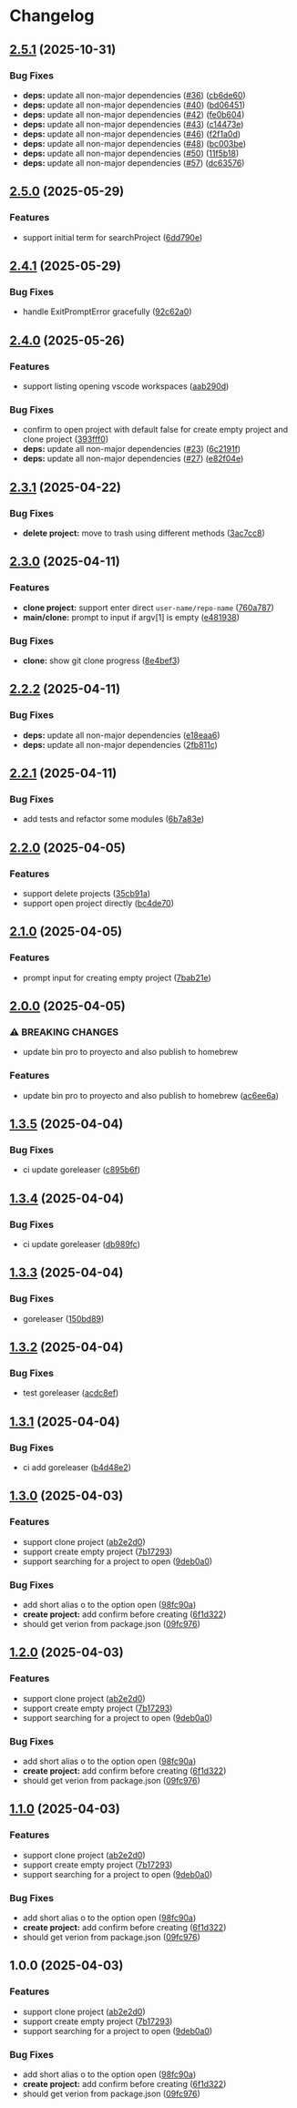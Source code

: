 # Changelog

## [2.5.1](https://github.com/GloryWong/proyecto/compare/v2.5.0...v2.5.1) (2025-10-31)


### Bug Fixes

* **deps:** update all non-major dependencies ([#36](https://github.com/GloryWong/proyecto/issues/36)) ([cb6de60](https://github.com/GloryWong/proyecto/commit/cb6de6014c2f54f41332d77017a261b7dc902013))
* **deps:** update all non-major dependencies ([#40](https://github.com/GloryWong/proyecto/issues/40)) ([bd06451](https://github.com/GloryWong/proyecto/commit/bd06451f4d917477f54142ae6d3818355076ec3c))
* **deps:** update all non-major dependencies ([#42](https://github.com/GloryWong/proyecto/issues/42)) ([fe0b604](https://github.com/GloryWong/proyecto/commit/fe0b6048a098094f2af9669852545b48e0d1b6dd))
* **deps:** update all non-major dependencies ([#43](https://github.com/GloryWong/proyecto/issues/43)) ([c14473e](https://github.com/GloryWong/proyecto/commit/c14473e8a9dfb1a4723b7489648598414e3c1087))
* **deps:** update all non-major dependencies ([#46](https://github.com/GloryWong/proyecto/issues/46)) ([f2f1a0d](https://github.com/GloryWong/proyecto/commit/f2f1a0d88d274c19b40dc8bc24e1620e9b19c1ed))
* **deps:** update all non-major dependencies ([#48](https://github.com/GloryWong/proyecto/issues/48)) ([bc003be](https://github.com/GloryWong/proyecto/commit/bc003be76aff80f196ae3a379ca71d06c01fca6c))
* **deps:** update all non-major dependencies ([#50](https://github.com/GloryWong/proyecto/issues/50)) ([11f5b18](https://github.com/GloryWong/proyecto/commit/11f5b1846917f7621c172eacb5dae82878170e50))
* **deps:** update all non-major dependencies ([#57](https://github.com/GloryWong/proyecto/issues/57)) ([dc63576](https://github.com/GloryWong/proyecto/commit/dc63576581e0ab097abf8b9b2d4515b78dbe5226))

## [2.5.0](https://github.com/GloryWong/proyecto/compare/v2.4.1...v2.5.0) (2025-05-29)


### Features

* support initial term for searchProject ([6dd790e](https://github.com/GloryWong/proyecto/commit/6dd790eb5dcc425ce2dad52aa6bbe4caf5441e0c))

## [2.4.1](https://github.com/GloryWong/proyecto/compare/v2.4.0...v2.4.1) (2025-05-29)


### Bug Fixes

* handle ExitPromptError gracefully ([92c62a0](https://github.com/GloryWong/proyecto/commit/92c62a03e4a561fdb26e271758c4af71df376dbc))

## [2.4.0](https://github.com/GloryWong/proyecto/compare/v2.3.1...v2.4.0) (2025-05-26)


### Features

* support listing opening vscode workspaces ([aab290d](https://github.com/GloryWong/proyecto/commit/aab290da370aa5eb045f3c8ba8f37b54aaede979))


### Bug Fixes

* confirm to open project with default false for create empty project and clone project ([393fff0](https://github.com/GloryWong/proyecto/commit/393fff048fa7f16ee2df376173aac1fc9a20d3e3))
* **deps:** update all non-major dependencies ([#23](https://github.com/GloryWong/proyecto/issues/23)) ([6c2191f](https://github.com/GloryWong/proyecto/commit/6c2191fdcf695926da1c5a2f6efd7115c65225ec))
* **deps:** update all non-major dependencies ([#27](https://github.com/GloryWong/proyecto/issues/27)) ([e82f04e](https://github.com/GloryWong/proyecto/commit/e82f04e9a817b0c2ba7ef6f15c6871ada61c2935))

## [2.3.1](https://github.com/GloryWong/proyecto/compare/v2.3.0...v2.3.1) (2025-04-22)


### Bug Fixes

* **delete project:** move to trash using different methods ([3ac7cc8](https://github.com/GloryWong/proyecto/commit/3ac7cc8ac91a74a686d16fea601c6541bade93ac))

## [2.3.0](https://github.com/GloryWong/proyecto/compare/v2.2.2...v2.3.0) (2025-04-11)


### Features

* **clone project:** support enter direct `user-name/repo-name` ([760a787](https://github.com/GloryWong/proyecto/commit/760a7876d3a1e955471407790de6ca7823935e6b))
* **main/clone:** prompt to input if argv[1] is empty ([e481938](https://github.com/GloryWong/proyecto/commit/e481938f201bf0c3d7f717b3973d3b663fe832de))


### Bug Fixes

* **clone:** show git clone progress ([8e4bef3](https://github.com/GloryWong/proyecto/commit/8e4bef336c9dd2c64af88288fcfe95f650448ee7))

## [2.2.2](https://github.com/GloryWong/proyecto/compare/v2.2.1...v2.2.2) (2025-04-11)


### Bug Fixes

* **deps:** update all non-major dependencies ([e18eaa6](https://github.com/GloryWong/proyecto/commit/e18eaa60d4c6cf18cb4c9114ad36e2347f39698a))
* **deps:** update all non-major dependencies ([2fb811c](https://github.com/GloryWong/proyecto/commit/2fb811c05960a69a96da1715bce9a7c31867e167))

## [2.2.1](https://github.com/GloryWong/proyecto/compare/v2.2.0...v2.2.1) (2025-04-11)


### Bug Fixes

* add tests and refactor some modules ([6b7a83e](https://github.com/GloryWong/proyecto/commit/6b7a83e41359803f704d15a160e9f2b7a5c3d3a7))

## [2.2.0](https://github.com/GloryWong/proyecto/compare/v2.1.0...v2.2.0) (2025-04-05)


### Features

* support delete projects ([35cb91a](https://github.com/GloryWong/proyecto/commit/35cb91a431c0a04cf695effaa39bae427a2bfce7))
* support open project directly ([bc4de70](https://github.com/GloryWong/proyecto/commit/bc4de708b7bb6cf33a90fe5db3e8e90c84a4ef72))

## [2.1.0](https://github.com/GloryWong/proyecto/compare/v2.0.0...v2.1.0) (2025-04-05)


### Features

* prompt input for creating empty project ([7bab21e](https://github.com/GloryWong/proyecto/commit/7bab21ec27da68210e80e22cd339cdeea84e471d))

## [2.0.0](https://github.com/GloryWong/proyecto/compare/v1.3.5...v2.0.0) (2025-04-05)


### ⚠ BREAKING CHANGES

* update bin pro to proyecto and also publish to homebrew

### Features

* update bin pro to proyecto and also publish to homebrew ([ac6ee6a](https://github.com/GloryWong/proyecto/commit/ac6ee6a6785785f58f5303dea35fa23ac99d8b3a))

## [1.3.5](https://github.com/GloryWong/proyecto/compare/v1.3.4...v1.3.5) (2025-04-04)


### Bug Fixes

* ci update goreleaser ([c895b6f](https://github.com/GloryWong/proyecto/commit/c895b6faf564e67dbcc793272b1ef646ca32fe4a))

## [1.3.4](https://github.com/GloryWong/proyecto/compare/v1.3.3...v1.3.4) (2025-04-04)


### Bug Fixes

* ci update goreleaser ([db989fc](https://github.com/GloryWong/proyecto/commit/db989fcb7616a81d71349b863bd75bd5dae2dff7))

## [1.3.3](https://github.com/GloryWong/proyecto/compare/v1.3.2...v1.3.3) (2025-04-04)


### Bug Fixes

* goreleaser ([150bd89](https://github.com/GloryWong/proyecto/commit/150bd892884e5d10022ffa4e033f03805d92f2c8))

## [1.3.2](https://github.com/GloryWong/proyecto/compare/v1.3.1...v1.3.2) (2025-04-04)


### Bug Fixes

* test goreleaser ([acdc8ef](https://github.com/GloryWong/proyecto/commit/acdc8efb27084a6b8452fd1b0337cbd2b5e69814))

## [1.3.1](https://github.com/GloryWong/proyecto/compare/v1.3.0...v1.3.1) (2025-04-04)


### Bug Fixes

* ci add goreleaser ([b4d48e2](https://github.com/GloryWong/proyecto/commit/b4d48e2759c71887305c23bd500d276c507873c2))

## [1.3.0](https://github.com/GloryWong/proyecto/compare/v1.2.0...v1.3.0) (2025-04-03)


### Features

* support clone project ([ab2e2d0](https://github.com/GloryWong/proyecto/commit/ab2e2d070f2b6f4d9798956237852711de67b0f3))
* support create empty project ([7b17293](https://github.com/GloryWong/proyecto/commit/7b172932bfb404d81439d025749ce3050225e4b5))
* support searching for a project to open ([9deb0a0](https://github.com/GloryWong/proyecto/commit/9deb0a07de29da8c6feb95dd39df21042cbf33db))


### Bug Fixes

* add short alias o to the option open ([98fc90a](https://github.com/GloryWong/proyecto/commit/98fc90a4fc99547cda7bf226fd714d92a2d4d4f3))
* **create project:** add confirm before creating ([6f1d322](https://github.com/GloryWong/proyecto/commit/6f1d3226e8a6efe601ff105928eaf5d4b5310599))
* should get verion from package.json ([09fc976](https://github.com/GloryWong/proyecto/commit/09fc97639cfb44b60f8ad6e241386e0312fee999))

## [1.2.0](https://github.com/GloryWong/proyecto/compare/v1.1.0...v1.2.0) (2025-04-03)


### Features

* support clone project ([ab2e2d0](https://github.com/GloryWong/proyecto/commit/ab2e2d070f2b6f4d9798956237852711de67b0f3))
* support create empty project ([7b17293](https://github.com/GloryWong/proyecto/commit/7b172932bfb404d81439d025749ce3050225e4b5))
* support searching for a project to open ([9deb0a0](https://github.com/GloryWong/proyecto/commit/9deb0a07de29da8c6feb95dd39df21042cbf33db))


### Bug Fixes

* add short alias o to the option open ([98fc90a](https://github.com/GloryWong/proyecto/commit/98fc90a4fc99547cda7bf226fd714d92a2d4d4f3))
* **create project:** add confirm before creating ([6f1d322](https://github.com/GloryWong/proyecto/commit/6f1d3226e8a6efe601ff105928eaf5d4b5310599))
* should get verion from package.json ([09fc976](https://github.com/GloryWong/proyecto/commit/09fc97639cfb44b60f8ad6e241386e0312fee999))

## [1.1.0](https://github.com/GloryWong/proyecto/compare/v1.0.0...v1.1.0) (2025-04-03)


### Features

* support clone project ([ab2e2d0](https://github.com/GloryWong/proyecto/commit/ab2e2d070f2b6f4d9798956237852711de67b0f3))
* support create empty project ([7b17293](https://github.com/GloryWong/proyecto/commit/7b172932bfb404d81439d025749ce3050225e4b5))
* support searching for a project to open ([9deb0a0](https://github.com/GloryWong/proyecto/commit/9deb0a07de29da8c6feb95dd39df21042cbf33db))


### Bug Fixes

* add short alias o to the option open ([98fc90a](https://github.com/GloryWong/proyecto/commit/98fc90a4fc99547cda7bf226fd714d92a2d4d4f3))
* **create project:** add confirm before creating ([6f1d322](https://github.com/GloryWong/proyecto/commit/6f1d3226e8a6efe601ff105928eaf5d4b5310599))
* should get verion from package.json ([09fc976](https://github.com/GloryWong/proyecto/commit/09fc97639cfb44b60f8ad6e241386e0312fee999))

## 1.0.0 (2025-04-03)


### Features

* support clone project ([ab2e2d0](https://github.com/GloryWong/proyecto/commit/ab2e2d070f2b6f4d9798956237852711de67b0f3))
* support create empty project ([7b17293](https://github.com/GloryWong/proyecto/commit/7b172932bfb404d81439d025749ce3050225e4b5))
* support searching for a project to open ([9deb0a0](https://github.com/GloryWong/proyecto/commit/9deb0a07de29da8c6feb95dd39df21042cbf33db))


### Bug Fixes

* add short alias o to the option open ([98fc90a](https://github.com/GloryWong/proyecto/commit/98fc90a4fc99547cda7bf226fd714d92a2d4d4f3))
* **create project:** add confirm before creating ([6f1d322](https://github.com/GloryWong/proyecto/commit/6f1d3226e8a6efe601ff105928eaf5d4b5310599))
* should get verion from package.json ([09fc976](https://github.com/GloryWong/proyecto/commit/09fc97639cfb44b60f8ad6e241386e0312fee999))
